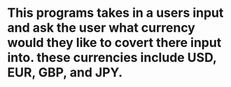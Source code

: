 # This programs takes in a users input and ask the user what currency would they like to covert there input into. these currencies include USD, EUR, GBP, and JPY.
